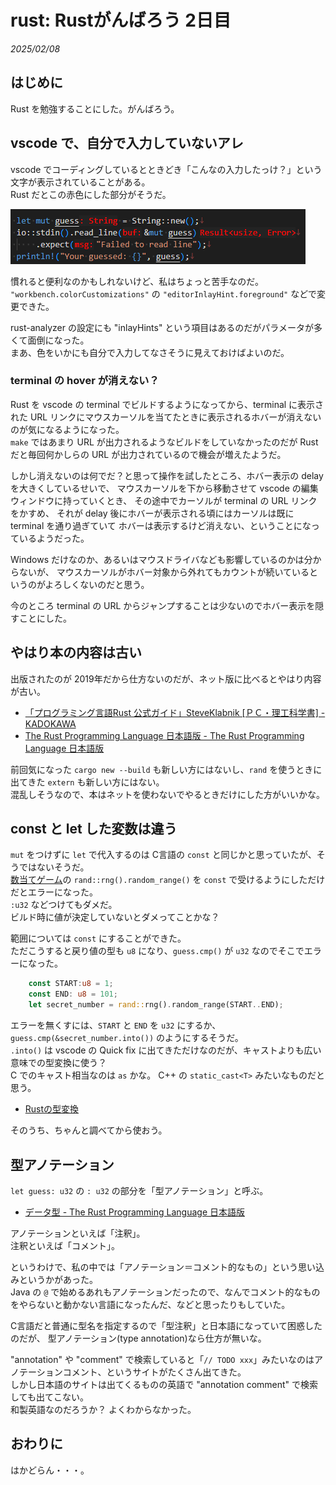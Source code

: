 # rust: Rustがんばろう 2日目

_2025/02/08_

## はじめに

Rust を勉強することにした。がんばろう。

## vscode で、自分で入力していないアレ

vscode でコーディングしているとときどき「こんなの入力したっけ？」という文字が表示されていることがある。  
Rust だとこの赤色にした部分がそうだ。

![image](images/20250208a-1.png)

慣れると便利なのかもしれないけど、私はちょっと苦手なのだ。  
`"workbench.colorCustomizations"` の `"editorInlayHint.foreground"` などで変更できた。

rust-analyzer の設定にも "inlayHints" という項目はあるのだがパラメータが多くて面倒になった。  
まあ、色をいかにも自分で入力してなさそうに見えておけばよいのだ。

### terminal の hover が消えない？

Rust を vscode の terminal でビルドするようになってから、terminal に表示された URL リンクにマウスカーソルを当てたときに表示されるホバーが消えないのが気になるようになった。  
`make` ではあまり URL が出力されるようなビルドをしていなかったのだが Rust だと毎回何かしらの URL が出力されているので機会が増えたようだ。

しかし消えないのは何でだ？と思って操作を試したところ、ホバー表示の delay を大きくしているせいで、
マウスカーソルを下から移動させて vscode の編集ウィンドウに持っていくとき、
その途中でカーソルが terminal の URL リンクをかすめ、
それが delay 後にホバーが表示される頃にはカーソルは既に terminal を通り過ぎていて
ホバーは表示するけど消えない、ということになっているようだった。

Windows だけなのか、あるいはマウスドライバなども影響しているのかは分からないが、
マウスカーソルがホバー対象から外れてもカウントが続いているというのがよろしくないのだと思う。

今のところ terminal の URL からジャンプすることは少ないのでホバー表示を隠すことにした。

## やはり本の内容は古い

出版されたのが 2019年だから仕方ないのだが、ネット版に比べるとやはり内容が古い。

* [「プログラミング言語Rust 公式ガイド」SteveKlabnik \[ＰＣ・理工科学書\] - KADOKAWA](https://www.kadokawa.co.jp/product/301905000150/)
* [The Rust Programming Language 日本語版 - The Rust Programming Language 日本語版](https://doc.rust-jp.rs/book-ja/)

前回気になった `cargo new --build` も新しい方にはないし、`rand` を使うときに出てきた `extern` も新しい方にはない。  
混乱しそうなので、本はネットを使わないでやるときだけにした方がいいかな。

## const と let した変数は違う

`mut` をつけずに `let` で代入するのは C言語の `const` と同じかと思っていたが、そうではないそうだ。  
[数当てゲーム](https://doc.rust-jp.rs/book-ja/ch02-00-guessing-game-tutorial.html)の `rand::rng().random_range()` を `const` で受けるようにしただけだとエラーになった。  
`:u32` などつけてもダメだ。  
ビルド時に値が決定していないとダメってことかな？

範囲については `const` にすることができた。  
ただこうすると戻り値の型も `u8` になり、`guess.cmp()` が `u32` なのでそこでエラーになった。

```rust
    const START:u8 = 1;
    const END: u8 = 101;
    let secret_number = rand::rng().random_range(START..END);
```

エラーを無くすには、`START` と `END` を `u32` にするか、`guess.cmp(&secret_number.into())` のようにするそうだ。  
`.into()` は vscode の Quick fix に出てきただけなのだが、キャストよりも広い意味での型変換に使う？  
C でのキャスト相当なのは `as` かな。
C++ の `static_cast<T>` みたいなものだと思う。

* [Rustの型変換](https://zenn.dev/take4s5i/articles/rust-type-convertion)

そのうち、ちゃんと調べてから使おう。

## 型アノテーション

`let guess: u32` の `: u32` の部分を「型アノテーション」と呼ぶ。  

* [データ型 - The Rust Programming Language 日本語版](https://doc.rust-jp.rs/book-ja/ch03-02-data-types.html#%E3%83%87%E3%83%BC%E3%82%BF%E5%9E%8B)

アノテーションといえば「注釈」。  
注釈といえば「コメント」。

というわけで、私の中では「アノテーション＝コメント的なもの」という思い込みというかがあった。  
Java の `@` で始めるあれもアノテーションだったので、なんでコメント的なものをやらないと動かない言語になったんだ、などと思ったりもしていた。

C言語だと普通に型名を指定するので「型注釈」と日本語になっていて困惑したのだが、
型アノテーション(type annotation)なら仕方が無いな。

"annotation" や "comment" で検索していると「`// TODO xxx`」みたいなのはアノテーションコメント、というサイトがたくさん出てきた。  
しかし日本語のサイトは出てくるものの英語で "annotation comment" で検索しても出てこない。  
和製英語なのだろうか？ よくわからなかった。

## おわりに

はかどらん・・・。

